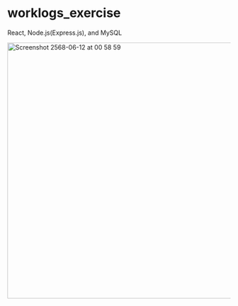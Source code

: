 # worklogs_exercise
React, Node.js(Express.js), and MySQL

<img width="578" alt="Screenshot 2568-06-12 at 00 58 59" src="https://github.com/user-attachments/assets/e3d0fa33-e0ca-4d32-a608-0ac453646164" />

